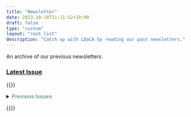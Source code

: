 ```yaml
---
title: "Newsletter"
date: 2023-10-18T11:11:52+10:00
draft: false
type: "custom"
layout: "root_list"
description: "Catch up with LDaCA by reading our past newsletters."
---
```


An archive of our previous newsletters.

### [Latest Issue](https://mailchi.mp/95dd7e4bbaf0/ldaca-newsletter-quarter-2-6747580?)

{{<raw>}}

<details>
<summary><b><font color="#79A38D">Previous Issues</font></b></summary>
<details>
<summary>2025</summary>
<p><b><a href = "https://us13.campaign-archive.com/?u=ef8667be63aefb1e35062a797&id=65fc97918e" target = "_blank">Quarter 2 2025</a></b></p>
<p><b><a href = "https://us13.campaign-archive.com/?u=ef8667be63aefb1e35062a797&id=572c1705bd" target = "_blank">Quarter 1 2025</a></b></p>
</details>
<details>
<summary>2024</summary>
<p><b><a href = "https://us13.campaign-archive.com/?u=ef8667be63aefb1e35062a797&id=fc8d50f174" target = "_blank">Quarter 4 2024</a></b></p>
<p><b><a href = "https://us13.campaign-archive.com/?u=ef8667be63aefb1e35062a797&id=99594a946a" target = "_blank">Quarter 3 2024</a></b></p>
<p><b><a href = "https://us13.campaign-archive.com/?u=ef8667be63aefb1e35062a797&id=e60097fba1" target = "_blank">Quarter 2 2024</a></b></p>
<p><b><a href = "https://us13.campaign-archive.com/?u=ef8667be63aefb1e35062a797&id=7df1e9b635" target = "_blank">Quarter 1 2024</a></b></p>
</details>
<details>
<summary>2023</summary>
<p><b><a href = "https://us13.campaign-archive.com/?u=ef8667be63aefb1e35062a797&id=87db23a75b" target = "_blank">Quarter 4 2023</a></b></p>
<p><b><a href = "https://us13.campaign-archive.com/?u=ef8667be63aefb1e35062a797&id=c3d2335f4d" target = "_blank">Quarter 3 2023</a></b></p>
</details>

</details>

{{</raw>}}
